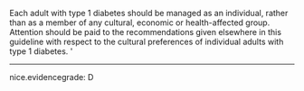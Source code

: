 Each adult with type 1 diabetes should be managed as  an individual, rather than as a member of any cultural, economic or health-affected group. Attention should be paid to the recommendations given elsewhere in this guideline with respect to the cultural preferences of individual adults with type 1 diabetes.
'

---
 nice.evidencegrade: D

